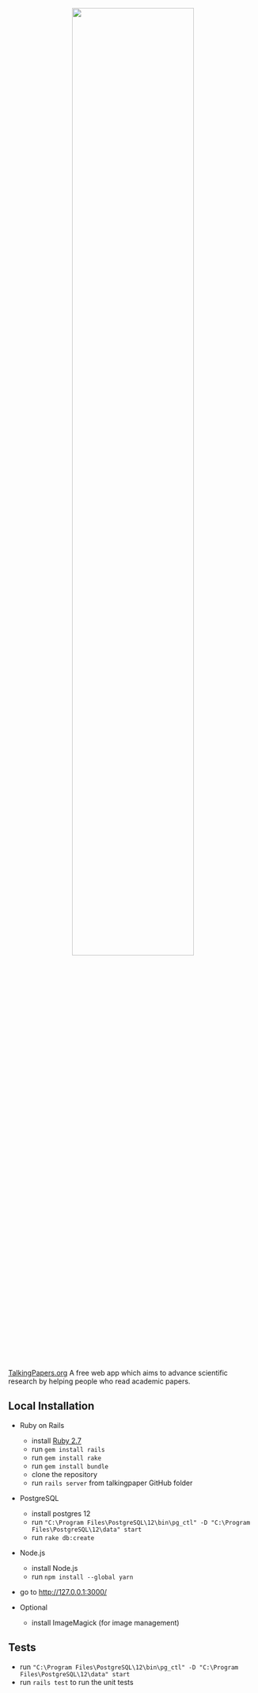 <p align="center">
    <img src="https://github.com/MatthieuHernandez/TalkingPapers/blob/master/app/assets/images/talkingpapersv6.png" width="70%" style="text-align:center">
</p>

[TalkingPapers.org](https://www.talkingpapers.org) A free web app which aims to advance scientific research by helping people who read academic papers.

## Local Installation

- Ruby on Rails
  - install [Ruby 2.7](https://www.ruby-lang.org/)
  - run `gem install rails`
  - run `gem install rake`
  - run `gem install bundle`
  - clone the repository
  - run `rails server` from talkingpaper GitHub folder
- PostgreSQL
  - install postgres 12
  - run `"C:\Program Files\PostgreSQL\12\bin\pg_ctl" -D "C:\Program Files\PostgreSQL\12\data" start`
  - run `rake db:create`
- Node.js
  - install Node.js
  - run `npm install --global yarn`

- go to http://127.0.0.1:3000/

- Optional
  - install ImageMagick (for image management)

## Tests
  - run `"C:\Program Files\PostgreSQL\12\bin\pg_ctl" -D "C:\Program Files\PostgreSQL\12\data" start`
  - run `rails test` to run the unit tests